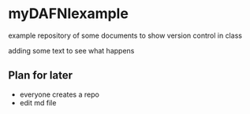 # myDAFNIexample
example repository of some documents to show version control in class


adding some text to see what happens 

## Plan for later
- everyone creates a repo
- edit md file
